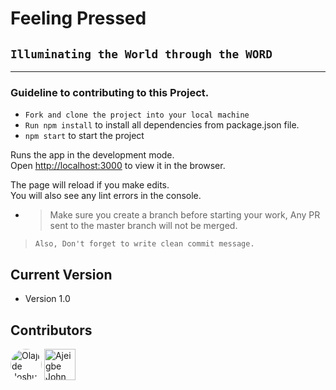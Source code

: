 # Feeling Pressed

## `Illuminating the World through the WORD`

<hr>

### Guideline to contributing to this Project.

- `Fork and clone the project into your local machine`
- `Run npm install` to install all dependencies from package.json file.
- `npm start` to start the project

Runs the app in the development mode.<br />
Open [http://localhost:3000](http://localhost:3000) to view it in the browser.

The page will reload if you make edits.<br />
You will also see any lint errors in the console.

- > Make sure you create a branch before starting your work, Any PR sent to the master branch will not be merged.

> `Also, Don't forget to write clean commit message.`

## Current Version

- Version 1.0

## Contributors

<img src="https://res.cloudinary.com/drqltx8ye/image/upload/v1557413751/20190509_150157_qygu2e.jpg" alt="Olajide Joshua" width="50" height="50" style="border-radius: 50%">
<img src="https://res.cloudinary.com/john-pels/image/upload/v1583354722/My_image.jpg" alt="Ajeigbe John Oluwaseyif" width="50" height="50"/>
<!-- ![Your name](cloudinaryimageurl) -->
<!-- ![Your name](cloudinaryimageurl) -->

